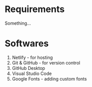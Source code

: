 # Requirements
Something...

# Softwares
1. Netlify - for hosting
2. Git & GitHub - for version control
3. GitHub Desktop
4. Visual Studio Code
5. Google Fonts - adding custom fonts

